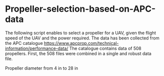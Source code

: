 # Propeller-selection-based-on-APC-data
The following script enables to select a propeller for a UAV, given the flight speed of the UAV and the power required.
The data has been collected from the APC catalogue https://www.apcprop.com/technical-information/performance-data/
The catalogue contains data of 508 propellers. First, the 508 files were combined in a single and robust data file.

Propeller diameter from 4 in to 28 in
